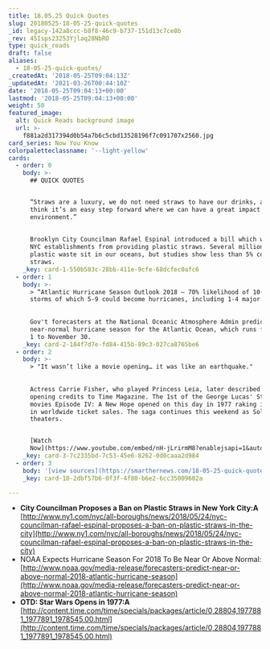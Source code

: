 ```yaml
---
title: 18.05.25 Quick Quotes
slug: 20180525-18-05-25-quick-quotes
_id: legacy-142a8ccc-b8f8-46c9-b737-151d13c7ce8b
_rev: 45Isps23253Yjlaq28NbRO
type: quick_reads
draft: false
aliases:
  - 18-05-25-quick-quotes/
_createdAt: '2018-05-25T09:04:13Z'
_updatedAt: '2021-03-26T00:44:10Z'
date: '2018-05-25T09:04:13+00:00'
lastmod: '2018-05-25T09:04:13+00:00'
weight: 50
featured_image:
  alt: Quick Reads background image
  url: >-
    f881a2d317394d0b54a7b6c5cbd13528196f7c091707x2560.jpg
card_series: Now You Know
colorpaletteclassname: '--light-yellow'
cards:
  - order: 0
    body: >-
      ## QUICK QUOTES


      “Straws are a luxury, we do not need straws to have our drinks, and I
      think it’s an easy step forward where we can have a great impact for our
      environment.”  
        
        
      Brooklyn City Councilman Rafael Espinal introduced a bill which would ban
      NYC establishments from providing plastic straws. Several million tons of
      plastic waste sit in our oceans, but studies show less than 5% consists of
      straws.
    _key: card-1-550b583c-28bb-411e-9cfe-68dcfec0afc6
  - order: 1
    body: >-
      > “Atlantic Hurricane Season Outlook 2018 — 70% likelihood of 10-16 named
      storms of which 5-9 could become hurricanes, including 1-4 major.”  
        
        
      Gov't forecasters at the National Oceanic Atmosphere Admin predict a
      near-normal hurricane season for the Atlantic Ocean, which runs from June
      1 to November 30.
    _key: card-2-184f7d7e-fd84-415b-89c3-027ca8765be6
  - order: 2
    body: >-
      > "It wasn’t like a movie opening… it was like an earthquake."  
        
        
      Actress Carrie Fisher, who played Princess Leia, later described Star Wars
      opening credits to Time Magazine. The 1st of the George Lucas' Star Wars
      movies Episode IV: A New Hope opened on this day in 1977 raking in $800M
      in worldwide ticket sales. The saga continues this weekend as Solo hits
      theaters.


      [Watch
      Now](https://www.youtube.com/embed/nH-jLrirmM8?enablejsapi=1&autoplay=1&rel=0)
    _key: card-3-7c2335bd-7c53-45e6-8262-0d0caaa2d984
  - order: 3
    body: '[view sources](https://smarthernews.com/18-05-25-quick-quotes/)'
    _key: card-10-2dbf57b6-0f3f-4f80-b6e2-6cc35009602a

---
```

* **City Councilman Proposes a Ban on Plastic Straws in New York City:A**  
[http://www.ny1.com/nyc/all-boroughs/news/2018/05/24/nyc-councilman-rafael-espinal-proposes-a-ban-on-plastic-straws-in-the-city](http://www.ny1.com/nyc/all-boroughs/news/2018/05/24/nyc-councilman-rafael-espinal-proposes-a-ban-on-plastic-straws-in-the-city)
* NOAA Expects Hurricane Season For 2018 To Be Near Or Above Normal:  
[http://www.noaa.gov/media-release/forecasters-predict-near-or-above-normal-2018-atlantic-hurricane-season](http://www.noaa.gov/media-release/forecasters-predict-near-or-above-normal-2018-atlantic-hurricane-season)
* **OTD: Star Wars Opens in 1977:A**  
[http://content.time.com/time/specials/packages/article/0,28804,1977881_1977891_1978545,00.html](http://content.time.com/time/specials/packages/article/0,28804,1977881_1977891_1978545,00.html)